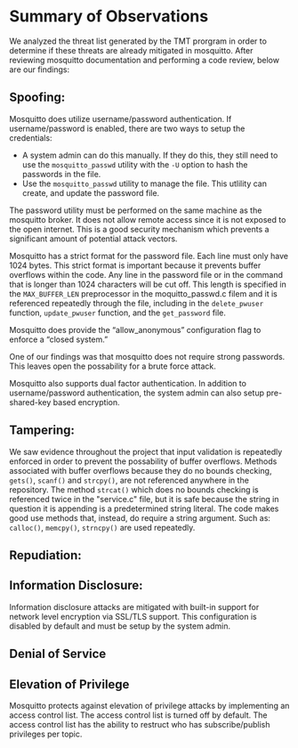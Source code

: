 # Summary of Observations

We analyzed the threat list generated by the TMT prorgram in order to determine if these threats are already mitigated in mosquitto.  After reviewing mosquitto documentation and performing a code review, below are our findings:

## Spoofing: 
Mosquitto does utilize username/password authentication.  If username/password is enabled, there are two ways to setup the credentials: 
* A system admin can do this manually.  If they do this, they still need to use the `mosquitto_passwd` utility with the `-U` option to hash the passwords in the file. 
* Use the `mosquitto_passwd` utility to manage the file. This utlility can create, and update the password file.

The password utility must be performed on the same machine as the mosquitto broker.  It does not allow remote access since it is not exposed to the open internet.  This is a good security mechanism which prevents a significant amount of potential attack vectors.

Mosquitto has a strict format for the password file.  Each line must only have 1024 bytes. This strict format is important because it prevents buffer overflows within the code.  Any line in the password file or in the command that is longer than 1024 characters will be cut off.  This length is specified in the `MAX_BUFFER_LEN` preprocessor in the moquitto_passwd.c filem and it is referenced repeatedly through the file, including in the `delete_pwuser` function, `update_pwuser` function, and the `get_password` file.   

Mosquitto does provide the “allow_anonymous”  configuration flag to enforce a “closed system.” 

One of our findings was that mosquitto does not require strong passwords.  This leaves open the possability for a brute force attack.  

Mosquitto also supports dual factor authentication.  In addition to username/password authentication, the system admin can also setup pre-shared-key based encryption.  

## Tampering:
We saw evidence throughout the project that input validation is repeatedly enforced in order to prevent the possability of buffer overflows.   Methods associated with buffer overflows because they do no bounds checking, `gets()`, `scanf()` and `strcpy()`, are not referenced anywhere in the repository.  The method `strcat()` which does no bounds checking is referenced twice in the "service.c" file, but it is safe because the string in question it is appending is a predetermined string literal.  The code makes good use methods that, instead, do require a string argument.  Such as: `calloc()`, `memcpy()`, `strncpy()` are used repeatedly. 

## Repudiation:

## Information Disclosure:
Information disclosure attacks are mitigated with built-in support for network level encryption via SSL/TLS support. This configuration is disabled by default and must be setup by the system admin. 

## Denial of Service

## Elevation of Privilege
Mosquitto protects against elevation of privilege attacks by implementing an access control list.  The access control list is turned off by default.  The access control list has the ability to restruct who has subscribe/publish privileges per topic.

  
